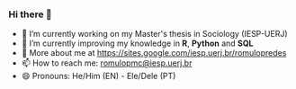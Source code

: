 ### Hi there 👋

- 🔭 I’m currently working on my Master's thesis in Sociology (IESP-UERJ) 
- 🌱 I’m currently improving my knowledge in **R**, **Python** and **SQL**
- 📝 More about me at https://sites.google.com/iesp.uerj.br/romulopredes
- 📫 How to reach me: romulopmc@iesp.uerj.br
- 😄 Pronouns: He/Him (EN) - Ele/Dele (PT)
